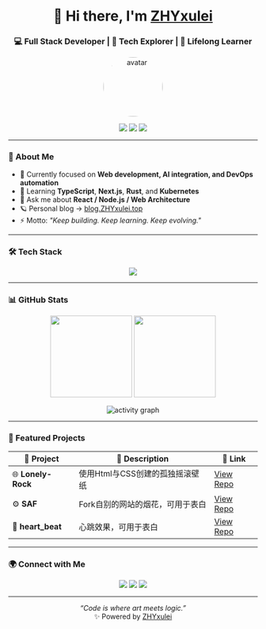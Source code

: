 <!-- ZHYxulei / GitHub Profile README -->

<h1 align="center">👋 Hi there, I'm <a href="https://github.com/ZHYxulei">ZHYxulei</a></h1>
<h3 align="center">💻 Full Stack Developer | 🌌 Tech Explorer | 🧠 Lifelong Learner</h3>

<p align="center">
  <img src="https://q2.qlogo.cn/headimg_dl?dst_uin=2742291286&spec=5" width="120" height="120" style="border-radius:50%;" alt="avatar"/>
</p>

<p align="center">
  <a href="https://blog.ZHYxulei.top"><img src="https://img.shields.io/badge/Blog-blog.ZHYxulei.top-0e75b6?style=flat-square&logo=vercel&logoColor=white" /></a>
  <a href="https://github.com/ZHYxulei"><img src="https://img.shields.io/github/followers/ZHYxulei?label=Followers&style=flat-square&color=blueviolet" /></a>
  <img src="https://komarev.com/ghpvc/?username=ZHYxulei&label=Profile%20views&color=0e75b6&style=flat-square" />
</p>

---

### 🧩 About Me

- 🧠 Currently focused on **Web development, AI integration, and DevOps automation**
- 🌱 Learning **TypeScript**, **Next.js**, **Rust**, and **Kubernetes**
- 💬 Ask me about **React / Node.js / Web Architecture**
- 🪐 Personal blog → [blog.ZHYxulei.top](https://blog.ZHYxulei.top)
- ⚡ Motto: *"Keep building. Keep learning. Keep evolving."*

---

### 🛠️ Tech Stack

<p align="center">
  <img src="https://skillicons.dev/icons?i=html,c,css,js,ts,react,nextjs,arch,debian,astro,cmake,java,dotnet,electron,go,grafana,idea,cloudflare,vue,nodejs,rust,python,fastapi,jenkins,docker,nginx,git,linux,vscode,figma&theme=dark" />
</p>

---

### 📊 GitHub Stats

<p align="center">
  <img src="https://github-readme-stats.vercel.app/api?username=ZHYxulei&show_icons=true&theme=tokyonight&hide_border=true" height="165" />
  <img src="https://github-readme-streak-stats.herokuapp.com/?user=ZHYxulei&theme=tokyonight&hide_border=true" height="165" />
</p>

<p align="center">
  <img src="https://github-readme-activity-graph.vercel.app/graph?username=ZHYxulei&theme=react-dark&hide_border=true&bg_color=0D1117" alt="activity graph" />
</p>

---

### 🚀 Featured Projects

| 🔧 Project | 🧠 Description | 🔗 Link |
|------------|----------------|---------|
| 🌐 **Lonely-Rock** | 使用Html与CSS创建的孤独摇滚壁纸 | [View Repo](https://github.com/ZHYxulei/Lonely-Rock) |
| ⚙️ **SAF** | Fork自别的网站的烟花，可用于表白 | [View Repo](https://github.com/ZHYxulei/SAF) |
| 🎵 **heart_beat** | 心跳效果，可用于表白 | [View Repo](https://github.com/ZHYxulei/heart_beat) |

---

### 🌍 Connect with Me

<p align="center">
  <a href="https://github.com/ZHYxulei"><img src="https://skillicons.dev/icons?i=github" /></a>
  <a href="https://blog.ZHYxulei.top"><img src="https://skillicons.dev/icons?i=netlify" /></a>
  <a href="mailto:ZHYxulei@outlook.com"><img src="https://skillicons.dev/icons?i=gmail" /></a>
</p>

---

<p align="center">
  <i>“Code is where art meets logic.”</i>  
  <br/>✨ Powered by <a href="https://github.com/ZHYxulei">ZHYxulei</a>
</p>
